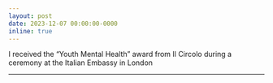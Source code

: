 ```yaml
---
layout: post
date: 2023-12-07 00:00:00-0000
inline: true
---
```


I received the “Youth Mental Health” award from Il Circolo during a ceremony at the Italian Embassy in London
***
